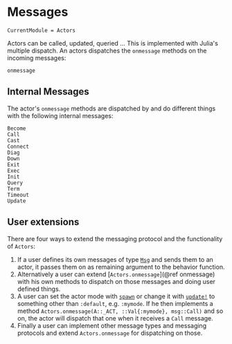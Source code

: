 # Messages

```@meta
CurrentModule = Actors
```

Actors can be called, updated, queried … This is implemented with Julia's multiple dispatch. An actors dispatches the `onmessage` methods on the incoming messages:

```@docs
onmessage
```

## Internal Messages

The actor's `onmessage` methods are dispatched by and do different things with the following internal messages:

```@docs
Become
Call
Cast
Connect
Diag
Down
Exit
Exec
Init
Query
Term
Timeout
Update
```

## User extensions

There are four ways to extend the messaging protocol and the functionality of `Actors`:

1. If a user defines its own messages of type [`Msg`](@ref) and sends them to an actor, it passes them on as remaining argument to the behavior function.
2. Alternatively a user can extend [`Actors.onmessage`](@ref onmessage) with his own methods to dispatch on those messages and doing user defined things.
3. A user can set the actor mode with [`spawn`](@ref) or change it with [`update!`](@ref) to something other than `:default`, e.g. `:mymode`. If he then implements a method `Actors.onmessage(A::_ACT, ::Val{:mymode}, msg::Call)` and so on, the actor will dispatch that one when it receives a `Call` message.
4. Finally a user can implement other message types and messaging protocols and extend `Actors.onmessage` for dispatching on those.
